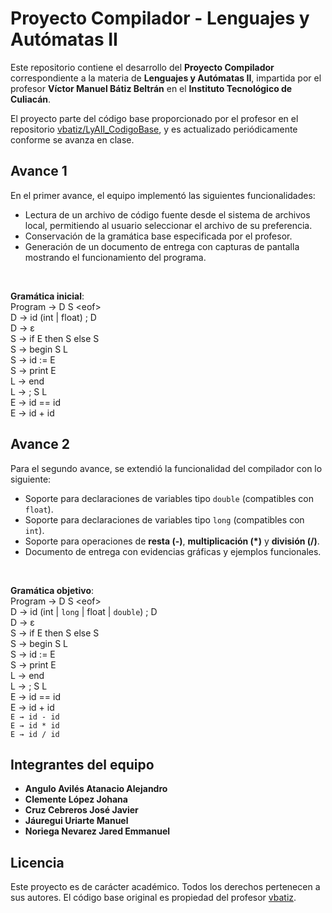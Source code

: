 # Proyecto Compilador - Lenguajes y Autómatas II

Este repositorio contiene el desarrollo del **Proyecto Compilador** correspondiente a la materia de **Lenguajes y Autómatas II**, impartida por el profesor **Víctor Manuel Bátiz Beltrán** en el **Instituto Tecnológico de Culiacán**.

El proyecto parte del código base proporcionado por el profesor en el repositorio [vbatiz/LyAII_CodigoBase](https://github.com/vbatiz/LyAII_CodigoBase), y es actualizado periódicamente conforme se avanza en clase.

## Avance 1

En el primer avance, el equipo implementó las siguientes funcionalidades:

- Lectura de un archivo de código fuente desde el sistema de archivos local, permitiendo al usuario seleccionar el archivo de su preferencia.
- Conservación de la gramática base especificada por el profesor.
- Generación de un documento de entrega con capturas de pantalla mostrando el funcionamiento del programa.

<br>

**Gramática inicial**:<br>
Program -> D S &lt;eof&gt;<br>
D → id (int | float) ; D<br>
D → ε<br>
S → if E then S else S<br>
S → begin S L<br>
S → id := E<br>
S → print E<br>
L → end<br>
L → ; S L<br>
E → id == id<br>
E → id + id<br>

## Avance 2

Para el segundo avance, se extendió la funcionalidad del compilador con lo siguiente:

- Soporte para declaraciones de variables tipo `double` (compatibles con `float`).
- Soporte para declaraciones de variables tipo `long` (compatibles con `int`).
- Soporte para operaciones de **resta (-)**, **multiplicación (\*)** y **división (/)**.
- Documento de entrega con evidencias gráficas y ejemplos funcionales.

<br>

**Gramática objetivo**:<br>
Program -> D S &lt;eof&gt;<br>
D → id (int | `long` | float | `double`) ; D<br>
D → ε<br>
S → if E then S else S<br>
S → begin S L<br>
S → id := E<br>
S → print E<br>
L → end<br>
L → ; S L<br>
E → id == id<br>
E → id + id<br>
`E → id - id` <br>
`E → id * id`<br>
`E → id / id`<br>

## Integrantes del equipo

- **Angulo Avilés Atanacio Alejandro**
- **Clemente López Johana**
- **Cruz Cebreros José Javier**
- **Jáuregui Uriarte Manuel**
- **Noriega Nevarez Jared Emmanuel**

## Licencia

Este proyecto es de carácter académico. Todos los derechos pertenecen a sus autores. El código base original es propiedad del profesor [vbatiz](https://github.com/vbatiz).

